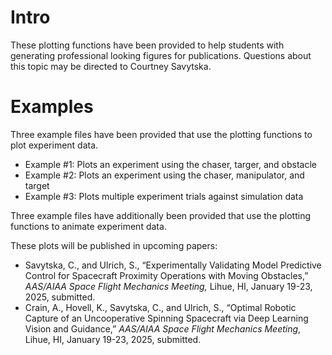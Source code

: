# Intro

These plotting functions have been provided to help students with generating professional looking figures for publications. Questions about this topic may be directed to Courtney Savytska.

# Examples

Three example files have been provided that use the plotting functions to plot experiment data.
- Example #1: Plots an experiment using the chaser, targer, and obstacle
- Example #2: Plots an experiment using the chaser, manipulator, and target
- Example #3: Plots multiple experiment trials against simulation data

Three example files have additionally been provided that use the plotting functions to animate experiment data.

These plots will be published in upcoming papers:
- Savytska, C., and Ulrich, S., “Experimentally Validating Model Predictive Control for Spacecraft Proximity Operations with Moving Obstacles,” _AAS/AIAA Space Flight Mechanics Meeting,_ Lihue, HI, January 19-23, 2025, submitted.
- Crain, A., Hovell, K., Savytska, C., and Ulrich, S., “Optimal Robotic Capture of an Uncooperative Spinning Spacecraft via Deep Learning Vision and Guidance,” _AAS/AIAA Space Flight Mechanics Meeting_, Lihue, HI, January 19-23, 2025, submitted.

